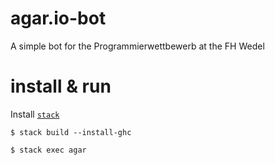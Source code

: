 # agar.io-bot
A simple bot for the Programmierwettbewerb at the FH Wedel

# install & run 

Install [`stack`](http://docs.haskellstack.org/en/stable/README/#how-to-install)

`$ stack build --install-ghc`

`$ stack exec agar`

